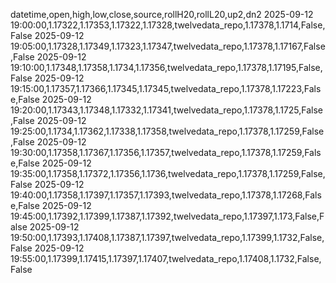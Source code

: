 datetime,open,high,low,close,source,rollH20,rollL20,up2,dn2
2025-09-12 19:00:00,1.17322,1.17353,1.17322,1.17328,twelvedata_repo,1.17378,1.1714,False,False
2025-09-12 19:05:00,1.17328,1.17349,1.17323,1.17347,twelvedata_repo,1.17378,1.17167,False,False
2025-09-12 19:10:00,1.17348,1.17358,1.1734,1.17356,twelvedata_repo,1.17378,1.17195,False,False
2025-09-12 19:15:00,1.17357,1.17366,1.17345,1.17345,twelvedata_repo,1.17378,1.17223,False,False
2025-09-12 19:20:00,1.17343,1.17348,1.17332,1.17341,twelvedata_repo,1.17378,1.1725,False,False
2025-09-12 19:25:00,1.1734,1.17362,1.17338,1.17358,twelvedata_repo,1.17378,1.17259,False,False
2025-09-12 19:30:00,1.17358,1.17367,1.17356,1.17357,twelvedata_repo,1.17378,1.17259,False,False
2025-09-12 19:35:00,1.17358,1.17372,1.17356,1.1736,twelvedata_repo,1.17378,1.17259,False,False
2025-09-12 19:40:00,1.17358,1.17397,1.17357,1.17393,twelvedata_repo,1.17378,1.17268,False,False
2025-09-12 19:45:00,1.17392,1.17399,1.17387,1.17392,twelvedata_repo,1.17397,1.173,False,False
2025-09-12 19:50:00,1.17393,1.17408,1.17387,1.17397,twelvedata_repo,1.17399,1.1732,False,False
2025-09-12 19:55:00,1.17399,1.17415,1.17397,1.17407,twelvedata_repo,1.17408,1.1732,False,False
